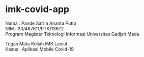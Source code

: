 # imk-covid-app
Nama : Pande Satria Ananta Putra<br/>
NIM : 20/467611/PTK/13672<br/>
Program Magister Teknologi Informasi Universitas Gadjah Mada<br/>

Tugas Mata Kuliah IMK Lanjut.<br/>
Kasus : Aplikasi Mobile Covid-19<br/>

